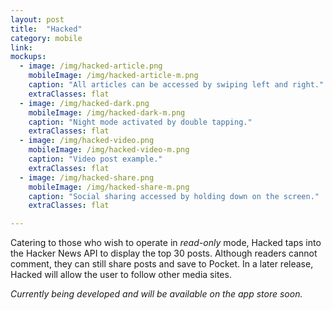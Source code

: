 ```yaml
---
layout: post
title:  "Hacked"
category: mobile
link:
mockups:
  - image: /img/hacked-article.png
    mobileImage: /img/hacked-article-m.png
    caption: "All articles can be accessed by swiping left and right."
    extraClasses: flat
  - image: /img/hacked-dark.png
    mobileImage: /img/hacked-dark-m.png
    caption: "Night mode activated by double tapping."
    extraClasses: flat
  - image: /img/hacked-video.png
    mobileImage: /img/hacked-video-m.png
    caption: "Video post example."
    extraClasses: flat
  - image: /img/hacked-share.png
    mobileImage: /img/hacked-share-m.png
    caption: "Social sharing accessed by holding down on the screen."
    extraClasses: flat

---
```

Catering to those who wish to operate in *read-only* mode, Hacked taps into the Hacker News API to display the top 30 posts.
Although readers cannot comment, they can still share posts and save to Pocket. In a later release, Hacked will allow the user to follow other media sites.

 *Currently being developed and will be available on the app store soon.*
